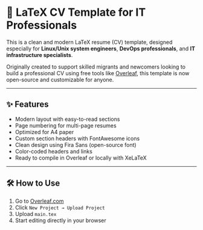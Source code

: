 # 🧾 LaTeX CV Template for IT Professionals

This is a clean and modern LaTeX resume (CV) template, designed especially for **Linux/Unix system engineers**, **DevOps professionals**, and **IT infrastructure specialists**.

Originally created to support skilled migrants and newcomers looking to build a professional CV using free tools like [Overleaf](https://www.overleaf.com/), this template is now open-source and customizable for anyone.

---

## ✨ Features

- Modern layout with easy-to-read sections
- Page numbering for multi-page resumes
- Optimized for A4 paper
- Custom section headers with FontAwesome icons
- Clean design using Fira Sans (open-source font)
- Color-coded headers and links
- Ready to compile in Overleaf or locally with XeLaTeX

---

## 🛠️ How to Use

1. Go to [Overleaf.com](https://www.overleaf.com/)
2. Click `New Project → Upload Project`
3. Upload `main.tex`
4. Start editing directly in your browser

